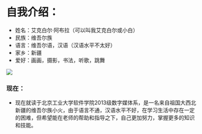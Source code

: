 # 自我介绍：
* 姓名：艾克白尔·阿布拉（可以叫我艾克白尔或小白）
* 民族：维吾尔族
* 语言：维吾尔语，汉语（汉语水平不太好）
* 家乡：新疆
* 爱好：画画，摄影，书法，听歌，跳舞
 
![](http://image.baidu.com/search/detail?ct=503316480&z=undefined&tn=baiduimagedetail&ipn=d&word=%E6%96%B0%E7%96%86&step_word=&ie=utf-8&in=&cl=2&lm=-1&st=undefined&cs=1715221134,1127907802&os=2406813734,3521986098&simid=3121949823,4031421477&pn=20&rn=1&di=38419962350&ln=1000&fr=&fmq=1456883526313_R&ic=undefined&s=undefined&se=&sme=&tab=0&width=&height=&face=undefined&is=&istype=0&ist=&jit=&bdtype=0&gsm=0&objurl=http%3A%2F%2Fpic1.nipic.com%2F2008-11-19%2F2008111904038222_2.jpg#pn=20&spn=0&di=38419962350&adpicid=0&pi=&simid=3121949823%2C4031421477&objurl=http%3A%2F%2Fpic1.nipic.com%2F2008-11-19%2F2008111904038222_2.jpg&fromurl=ippr_z2C%24qAzdH3FAzdH3Fooo_z%26e3Bgtrtv_z%26e3Bv54AzdH3Ffi5oAzdH3F8AzdH3FmdAzdH3Fjbk8l9mwmvnnnnk0_z%26e3Bip4s&W=1024&H=509&S=&TP=jpg)

### 现在：
*   现在就读于北京工业大学软件学院2013级数字媒体系，是一名来自祖国大西北新疆的维吾尔族小火，由于语言不通，汉语水平不好，在学习生活中存在一定的困难，但希望能在老师的帮助和指导之下，自己更加努力，掌握更多的知识和技能。
